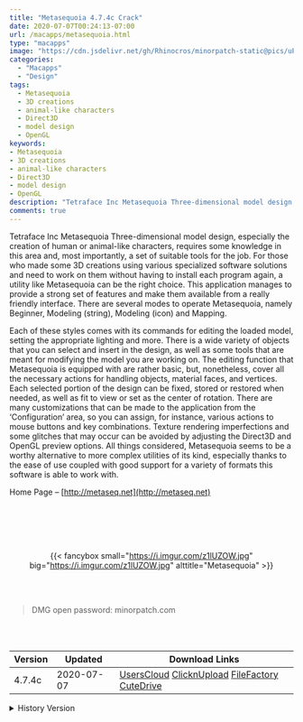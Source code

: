 ```yaml
---
title: "Metasequoia 4.7.4c Crack"
date: 2020-07-07T00:24:13-07:00
url: /macapps/metasequoia.html
type: "macapps"
image: "https://cdn.jsdelivr.net/gh/Rhinocros/minorpatch-static@pics/uPic/NKlGyC.png"
categories:
  - "Macapps"
  - "Design"
tags:
  - Metasequoia
  - 3D creations
  - animal-like characters
  - Direct3D
  - model design
  - OpenGL
keywords:
- Metasequoia
- 3D creations
- animal-like characters
- Direct3D
- model design
- OpenGL
description: "Tetraface Inc Metasequoia Three-dimensional model design, especially the creation of human or animal-like characters, requires some knowledge in this area and, most importantly"
comments: true
---
```


Tetraface Inc Metasequoia Three-dimensional model design, especially the creation of human or animal-like characters, requires some knowledge in this area and, most importantly, a set of suitable tools for the job. For those who made some 3D creations using various specialized software solutions and need to work on them without having to install each program again, a utility like Metasequoia can be the right choice. This application manages to provide a strong set of features and make them available from a really friendly interface. There are several modes to operate Metasequoia, namely Beginner, Modeling (string), Modeling (icon) and Mapping.

Each of these styles comes with its commands for editing the loaded model, setting the appropriate lighting and more. There is a wide variety of objects that you can select and insert in the design, as well as some tools that are meant for modifying the model you are working on. The editing function that Metasequoia is equipped with are rather basic, but, nonetheless, cover all the necessary actions for handling objects, material faces, and vertices. Each selected portion of the design can be fixed, stored or restored when needed, as well as fit to view or set as the center of rotation. There are many customizations that can be made to the application from the ‘Configuration’ area, so you can assign, for instance, various actions to mouse buttons and key combinations. Texture rendering imperfections and some glitches that may occur can be avoided by adjusting the Direct3D and OpenGL preview options. All things considered, Metasequoia seems to be a worthy alternative to more complex utilities of its kind, especially thanks to the ease of use coupled with good support for a variety of formats this software is able to work with.

Home Page – [http://metaseq.net](http://metaseq.net)

<br/>
<br/>
<script async src="https://pagead2.googlesyndication.com/pagead/js/adsbygoogle.js"></script>
<ins class="adsbygoogle"
     style="display:block; text-align:center;"
     data-ad-layout="in-article"
     data-ad-format="fluid"
     data-ad-client="ca-pub-8746275014476192"
     data-ad-slot="5144997159"></ins>
<script>
     (adsbygoogle = window.adsbygoogle || []).push({});
</script>
<br/>
<br/>


<center>

{{< fancybox small="https://i.imgur.com/z1lUZOW.jpg" big="https://i.imgur.com/z1lUZOW.jpg" alttitle="Metasequoia" >}}

</center>

<br/>
<br/>


> DMG open password: minorpatch.com

<br/>

<br/>
<div id="history_version" class="history_version">

| Version | Updated | Download Links |
| ---- | ---- | ---- |
| 4.7.4c | 2020-07-07 | [UsersCloud](https://ouo.io/P8lfWm)   [ClicknUpload](https://ouo.io/tsJkzK)   [FileFactory](https://ouo.io/tsJkzK)   [CuteDrive](https://ouo.io/Ldj187) |
<details>
<summary>History Version</summary>

| Version | Updated | Download Links |
| ---- | ---- | ---- |
| 4.7.4 | 2020-05-01 | [UsersCloud](https://ouo.io/v2VobX)   [ClicknUpload](https://ouo.io/48Ejq4)   [FileFactory](https://ouo.io/48Ejq4)   [CuteDrive](https://ouo.io/VZ7mIME) |
| 4.7.3 | 2020-02-01 | [UsersCloud](https://ouo.io/0e4JEa)   [ClicknUpload](https://ouo.io/0e4JEa)   [Mega](https://ouo.io/e8V0R5)   [CuteDrive](https://ouo.io/nsSaJ4) |
</details>

</div>
